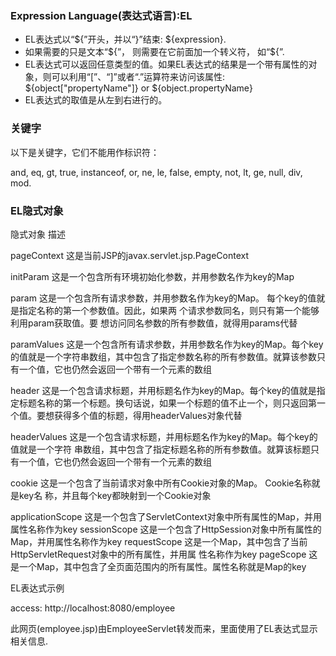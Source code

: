 ### Expression Language(表达式语言):EL

* EL表达式以“${”开头，并以“}”结束: ${expression}.
* 如果需要的只是文本“${”， 则需要在它前面加一个转义符， 如“\${”.
* EL表达式可以返回任意类型的值。如果EL表达式的结果是一个带有属性的对
象，则可以利用“[”、“]”或者“.”运算符来访问该属性: ${object["propertyName"]} or ${object.propertyName}
* EL表达式的取值是从左到右进行的。

### 关键字

以下是关键字，它们不能用作标识符：

and, eq, gt, true, instanceof, or, ne, le, false, 
empty, not, lt, ge, null, div, mod.

### EL隐式对象

隐式对象            描述

pageContext     这是当前JSP的javax.servlet.jsp.PageContext

initParam       这是一个包含所有环境初始化参数，并用参数名作为key的Map

param           这是一个包含所有请求参数，并用参数名作为key的Map。
                每个key的值就是指定名称的第一个参数值。因此，如果两
                个请求参数同名，则只有第一个能够利用param获取值。要
                想访问同名参数的所有参数值，就得用params代替

paramValues     这是一个包含所有请求参数，并用参数名作为key的Map。每个key的值就是一个字符串数组，其中包含了指定参数名称的所有参数值。就算该参数只有一个值，它也仍然会返回一个带有一个元素的数组

header          这是一个包含请求标题，并用标题名作为key的Map。每个key的值就是指定标题名称的第一个标题。换句话说，如果一个标题的值不止一个，则只返回第一个值。要想获得多个值的标题，得用headerValues对象代替

headerValues    这是一个包含请求标题，并用标题名作为key的Map。每个key的值就是一个字符
                串数组，其中包含了指定标题名称的所有参数值。就算该标题只有一个值，它也仍然会返回一个带有一个元素的数组

cookie          这是一个包含了当前请求对象中所有Cookie对象的Map。 Cookie名称就是key名
                称，并且每个key都映射到一个Cookie对象
                
applicationScope 这是一个包含了ServletContext对象中所有属性的Map，并用属性名称作为key
sessionScope 这是一个包含了HttpSession对象中所有属性的Map，并用属性名称作为key
requestScope 这是一个Map，其中包含了当前HttpServletRequest对象中的所有属性，并用属
性名称作为key
pageScope 这是一个Map，其中包含了全页面范围内的所有属性。属性名称就是Map的key

EL表达式示例

access: http://localhost:8080/employee

此网页(employee.jsp)由EmployeeServlet转发而来，里面使用了EL表达式显示相关信息.

